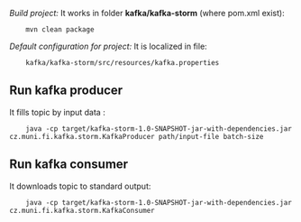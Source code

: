 <i>Build project:</i> It works in folder <b>kafka/kafka-storm</b> (where pom.xml exist):

        mvn clean package

<i>Default configuration for project:</i> It is localized in file:

        kafka/kafka-storm/src/resources/kafka.properties

Run kafka producer
----------------------------

It fills topic by input data :

        java -cp target/kafka-storm-1.0-SNAPSHOT-jar-with-dependencies.jar cz.muni.fi.kafka.storm.KafkaProducer path/input-file batch-size

Run kafka consumer
----------------------------

It downloads topic to standard output:

        java -cp target/kafka-storm-1.0-SNAPSHOT-jar-with-dependencies.jar cz.muni.fi.kafka.storm.KafkaConsumer
